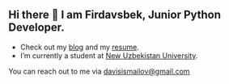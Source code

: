 ## **Hi there 👋 I am Firdavsbek, Junior Python Developer.**

- Check out my [blog](#) and my [resume](#). 
- I’m currently a student at [New Uzbekistan University](https://newuu.uz/). 

You can reach out to me via davisismailov@gmail.com



<!---
fismoilov20/fismoilov20 is a ✨ special ✨ repository because its `README.md` (this file) appears on your GitHub profile.
You can click the Preview link to take a look at your changes.
--->
